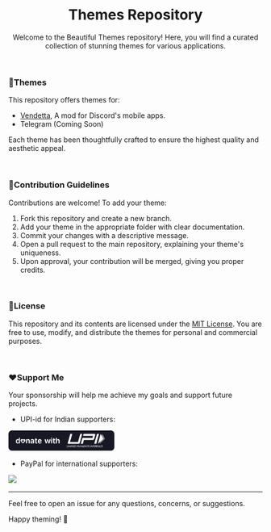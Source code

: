 <h1 align="center">
Themes Repository
</h1>

<p align="center">
Welcome to the Beautiful Themes repository! Here, you will find a curated collection of stunning themes for various applications.
</p>

&nbsp;

### 🎨Themes

This repository offers themes for:

- [Vendetta](https://github.com/vendetta-mod), A mod for Discord's mobile apps.
- Telegram (Coming Soon)

Each theme has been thoughtfully crafted to ensure the highest quality and aesthetic appeal.

&nbsp;


### 🤝Contribution Guidelines

Contributions are welcome! To add your theme:

1. Fork this repository and create a new branch.
2. Add your theme in the appropriate folder with clear documentation.
3. Commit your changes with a descriptive message.
4. Open a pull request to the main repository, explaining your theme's uniqueness.
5. Upon approval, your contribution will be merged, giving you proper credits.

&nbsp;


### 🪪License

This repository and its contents are licensed under the [MIT License](https://github.com/TakiShiwa/Themes/blob/main/LICENSE). You are free to use, modify, and distribute the themes for personal and commercial purposes.

&nbsp;


### ❤️Support Me

Your sponsorship will help me achieve my goals and support future projects.


- UPI-id for Indian supporters:
  
<a href="https://github.com/TakiShiwa/Themes/assets/137756384/02a87419-84ec-4ea8-a910-20f92e19259a"><img src="https://github.com/TakiShiwa/donate-with-upi/blob/main/Button/SVG/UPI-machito-mauve-03.svg" height="40"></a>
    
- PayPal for international supporters:
  
<a href="https://www.paypal.me/TakiShiwa"><img src="https://github.com/andreostrovsky/donate-with-paypal/blob/master/blue.svg" height="40"></a>
  
---

Feel free to open an issue for any questions, concerns, or suggestions.

Happy theming! 🎨
